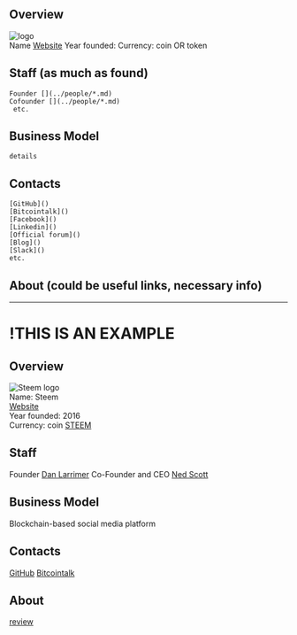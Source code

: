 ## Overview
   ![ logo](../projects/logo/*.png)  
    Name
    [Website]()
    Year founded:
    Currency: coin OR token [](https://coinmarketcap.com/...)
## Staff (as much as found)
    Founder [](../people/*.md)
    Cofounder [](../people/*.md)
     etc.
## Business Model
    details
## Contacts
    [GitHub]() 
    [Bitcointalk]() 
    [Facebook]() 
    [Linkedin]() 
    [Official forum]() 
    [Blog]()
    [Slack]()
    etc.
## About (could be useful links, necessary info)


---


# !THIS IS AN EXAMPLE

## Overview  
![Steem logo](https://files.coinmarketcap.com/static/img/coins/32x32/steem.png)  
   Name: Steem  
   [Website](https://steem.io/)  
   Year founded: 2016  
   Currency: coin [STEEM](https://coinmarketcap.com/currencies/steem/)  
## Staff
   Founder [Dan Larrimer](/people/dan_larrimer.md)
   Co-Founder and CEO [Ned Scott](/people/ned_scott.md)
## Business Model
   Blockchain-based social media platform
## Contacts
   [GitHub](https://github.com/steemit) 
   [Bitcointalk](https://bitcointalk.org/index.php?topic=1466593) 
## About 
   [review](https://www.reddit.com/r/CryptoCurrency/comments/6hqh3w/steem_dollars_facebook_killer/) 
